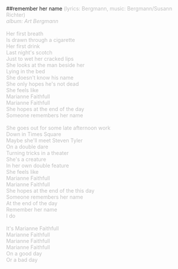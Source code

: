 ##remember her name
<span style="color: #c0c0c0">(lyrics: Bergmann, music: Bergmann/Susann Richter)<br />
<i>album: Art Bergmann</i><br />
<br />
Her first breath<br />
Is drawn through a cigarette<br />
Her first drink<br />
Last night's scotch<br />
Just to wet her cracked lips<br />
She looks at the man beside her<br />
Lying in the bed<br />
She doesn't know his name<br />
She only hopes he's not dead<br />
She feels like<br />
Marianne Faithfull<br />
Marianne Faithfull<br />
She hopes at the end of the day<br />
Someone remembers her name<br />
<br />
She goes out for some late afternoon work<br />
Down in Times Square<br />
Maybe she'll meet Steven Tyler<br />
On a double dare<br />
Turning tricks in a theater<br />
She's a creature<br />
In her own double feature<br />
She feels like<br />
Marianne Faithfull<br />
Marianne Faithfull<br />
She hopes at the end of the this day<br />
Someone remembers her name<br />
At the end of the day<br />
Remember her name<br />
I do<br />
<br />
It's Marianne Faithfull<br />
Marianne Faithfull<br />
Marianne Faithfull<br />
Marianne Faithfull<br />
On a good day<br />
Or a bad day</span>
